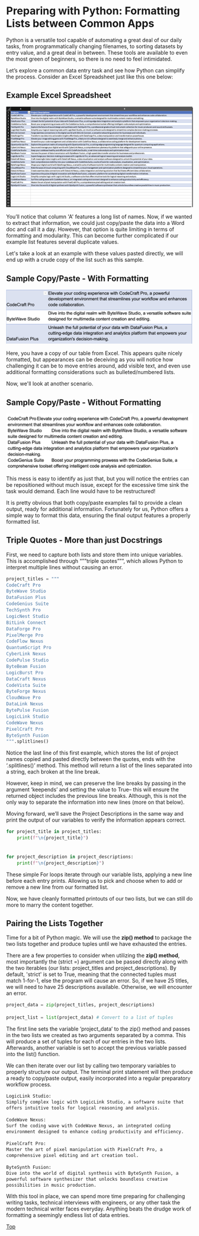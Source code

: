# Preparing with Python: Formatting Lists between Common Apps

Python is a versatile tool capable of automating a great deal of our daily tasks, from programmatically changing filenames, to sorting datasets by entry value, and a great deal in between. These tools are available to even the most green of beginners, so there is no need to feel intimidated.  

Let’s explore a common data entry task and see how Python can simplify the process. Consider an Excel Spreadsheet just like this one below:  

## Example Excel Spreadsheet  

![image of example excel chart](https://raw.githubusercontent.com/grassLEE/grassleeblog/main/images/excel_project_example.png)

You’ll notice that column 'A' features a long list of names. Now, if we wanted to extract that information, we could just copy/paste the data into a Word doc and call it a day. However, that option is quite limiting in terms of formatting and modularity. This can become further complicated if our example list features several duplicate values.  

Let's take a look at an example with these values pasted directly, we will end up with a crude copy of the list such as this sample.  
## Sample Copy/Paste - With Formatting
![unformatted table](https://raw.githubusercontent.com/grassLEE/grassleeblog/main/images/copy_paste_example.png)


Here, you have a copy of our table from Excel. This appears quite nicely formatted, but appearances can be deceiving as you will notice how challenging it can be to move entries around, add visible text, and even use additional formatting considerations such as bulleted/numbered lists.

Now, we'll look at another scenario.

## Sample Copy/Paste - Without Formatting

![unformatted copy/paste](https://raw.githubusercontent.com/grassLEE/grassleeblog/main/images/copy_paste_2.png)

This mess is easy to identify as just that, but you will notice the entries can be repositioned without much issue, except for the excessive time sink the task would demand. Each line would have to be restructured!

It is pretty obvious that both copy/paste examples fail to provide a clean output, ready for additional information. Fortunately for us, Python offers a simple way to format this data, ensuring the final output features a properly formatted list.

## Triple Quotes - More than just Docstrings
First, we need to capture both lists and store them into unique variables. This is accomplished through “””triple quotes”””, which allows Python to interpret multiple lines without causing an error. 

```Python
project_titles = """
CodeCraft Pro
ByteWave Studio
DataFusion Plus
CodeGenius Suite
TechSynth Pro
LogicNest Studio
BitLink Connect
DataForge Pro
PixelMerge Pro
CodeFlow Nexus
QuantumScript Pro
CyberLink Nexus
CodePulse Studio
ByteBeam Fusion
LogicBurst Pro
DataCraft Nexus
CodeVista Suite
ByteForge Nexus
CloudWave Pro
DataLink Nexus
BytePulse Fusion
LogicLink Studio
CodeWave Nexus
PixelCraft Pro
ByteSynth Fusion
""".splitlines()
```

Notice the last line of this first example, which stores the list of project names copied and pasted directly between the quotes, ends with the ‘.splitlines()’ method. This method will return a list of the lines separated into a string, each broken at the line break.

However, keep in mind, we can preserve the line breaks by passing in the argument ‘keepends’ and setting the value to True– this will ensure the returned object includes the previous line breaks. Although, this is not the only way to separate the information into new lines (more on that below).

Moving forward, we’ll save the Project Descriptions in the same way and print the output of our variables to verify the information appears correct.


```Python
for project_title in project_titles:
    print(f"\n{project_title}")


for project_description in project_descriptions:
    print(f"\n{project_description}")
```

These simple For loops iterate through our variable lists, applying a new line before each entry prints. Allowing us to pick and choose when to add or remove a new line from our formatted list.

Now, we have cleanly formatted printouts of our two lists, but we can still do more to marry the content together. 

## Pairing the Lists Together

Time for a bit of Python magic. We will use the **zip() method** to package the two lists together and produce tuples until we have exhausted the entries. 

There are a few properties to consider when utilizing the **zip() method**, most importantly the (strict =) argument can be passed directly along with the two iterables (our lists: project_titles and project_descriptions). By default, 'strict' is set to True, meaning that the connected tuples must match 1-for-1, else the program will cause an error. So, if we have 25 titles, we will need to have 25 descriptions available. Otherwise, we will encounter an error.

```Python
project_data = zip(project_titles, project_descriptions)

project_list = list(project_data) # Convert to a list of tuples
```
The first line sets the variable ‘project_data’ to the zip() method and passes in the two lists we created as two arguments separated by a comma. This will produce a set of tuples for each of our entries in the two lists. Afterwards, another variable is set to accept the previous variable passed into the list() function. 

We can then iterate over our list by calling two temporary variables to properly structure our output. The terminal print statement will then produce a ready to copy/paste output, easily incorporated into a regular preparatory workflow process.

```
LogicLink Studio:
Simplify complex logic with LogicLink Studio, a software suite that offers intuitive tools for logical reasoning and analysis.

CodeWave Nexus:
Surf the coding wave with CodeWave Nexus, an integrated coding environment designed to enhance coding productivity and efficiency.

PixelCraft Pro:
Master the art of pixel manipulation with PixelCraft Pro, a comprehensive pixel editing and art creation tool.

ByteSynth Fusion:
Dive into the world of digital synthesis with ByteSynth Fusion, a powerful software synthesizer that unlocks boundless creative possibilities in music production.

```
With this tool in place, we can spend more time preparing for challenging writing tasks, technical interviews with engineers, or any other task the modern technical writer faces everyday. Anything beats the drudge work of formatting a seemingly endless list of data entries.  

[Top](#preparing-with-python)